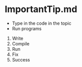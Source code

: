 # ImportantTip.md

* Type in the code in the topic
* Run programs

1) Write
2) Compile
3) Run
4) Fix
5) Success
